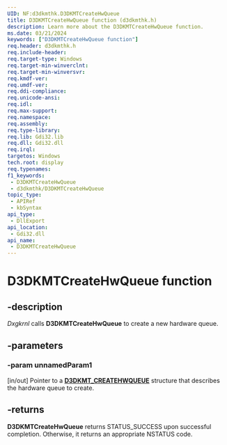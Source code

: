 ```yaml
---
UID: NF:d3dkmthk.D3DKMTCreateHwQueue
title: D3DKMTCreateHwQueue function (d3dkmthk.h)
description: Learn more about the D3DKMTCreateHwQueue function.
ms.date: 03/21/2024
keywords: ["D3DKMTCreateHwQueue function"]
req.header: d3dkmthk.h
req.include-header: 
req.target-type: Windows
req.target-min-winverclnt: 
req.target-min-winversvr: 
req.kmdf-ver: 
req.umdf-ver: 
req.ddi-compliance: 
req.unicode-ansi: 
req.idl: 
req.max-support: 
req.namespace: 
req.assembly: 
req.type-library: 
req.lib: Gdi32.lib
req.dll: Gdi32.dll
req.irql: 
targetos: Windows
tech.root: display
req.typenames: 
f1_keywords:
 - D3DKMTCreateHwQueue
 - d3dkmthk/D3DKMTCreateHwQueue
topic_type:
 - APIRef
 - kbSyntax
api_type:
 - DllExport
api_location:
 - Gdi32.dll
api_name:
 - D3DKMTCreateHwQueue
---
```


# D3DKMTCreateHwQueue function

## -description

*Dxgkrnl* calls **D3DKMTCreateHwQueue** to create a new hardware queue.

## -parameters

### -param unnamedParam1

[in/out] Pointer to a [**D3DKMT_CREATEHWQUEUE**](ns-d3dkmthk-_d3dkmt_createhwqueue.md) structure that describes the hardware queue to create.

## -returns

**D3DKMTCreateHwQueue** returns STATUS_SUCCESS upon successful completion. Otherwise, it returns an appropriate NSTATUS code.
